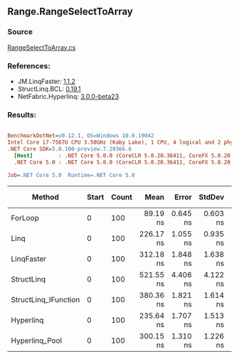 ﻿## Range.RangeSelectToArray

### Source
[RangeSelectToArray.cs](../LinqBenchmarks/Range/RangeSelectToArray.cs)

### References:
- JM.LinqFaster: [1.1.2](https://www.nuget.org/packages/JM.LinqFaster/1.1.2)
- StructLinq.BCL: [0.19.1](https://www.nuget.org/packages/StructLinq.BCL/0.19.1)
- NetFabric.Hyperlinq: [3.0.0-beta23](https://www.nuget.org/packages/NetFabric.Hyperlinq/3.0.0-beta23)

### Results:
``` ini

BenchmarkDotNet=v0.12.1, OS=Windows 10.0.19042
Intel Core i7-7567U CPU 3.50GHz (Kaby Lake), 1 CPU, 4 logical and 2 physical cores
.NET Core SDK=5.0.100-preview.7.20366.6
  [Host]        : .NET Core 5.0.0 (CoreCLR 5.0.20.36411, CoreFX 5.0.20.36411), X64 RyuJIT
  .NET Core 5.0 : .NET Core 5.0.0 (CoreCLR 5.0.20.36411, CoreFX 5.0.20.36411), X64 RyuJIT

Job=.NET Core 5.0  Runtime=.NET Core 5.0  

```
|               Method | Start | Count |      Mean |    Error |   StdDev | Ratio | RatioSD |  Gen 0 | Gen 1 | Gen 2 | Allocated |
|--------------------- |------ |------ |----------:|---------:|---------:|------:|--------:|-------:|------:|------:|----------:|
|              ForLoop |     0 |   100 |  89.19 ns | 0.645 ns | 0.603 ns |  1.00 |    0.00 | 0.2027 |     - |     - |     424 B |
|                 Linq |     0 |   100 | 226.17 ns | 1.055 ns | 0.935 ns |  2.54 |    0.02 | 0.2446 |     - |     - |     512 B |
|           LinqFaster |     0 |   100 | 312.18 ns | 1.848 ns | 1.638 ns |  3.50 |    0.02 | 0.4053 |     - |     - |     848 B |
|           StructLinq |     0 |   100 | 521.55 ns | 4.406 ns | 4.122 ns |  5.85 |    0.06 | 0.2174 |     - |     - |     456 B |
| StructLinq_IFunction |     0 |   100 | 380.36 ns | 1.821 ns | 1.614 ns |  4.27 |    0.03 | 0.2179 |     - |     - |     456 B |
|            Hyperlinq |     0 |   100 | 235.64 ns | 1.707 ns | 1.513 ns |  2.64 |    0.03 | 0.2027 |     - |     - |     424 B |
|       Hyperlinq_Pool |     0 |   100 | 300.15 ns | 1.310 ns | 1.226 ns |  3.37 |    0.03 | 0.0267 |     - |     - |      56 B |
